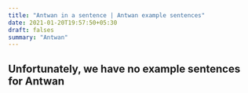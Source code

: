 ```yaml
---
title: "Antwan in a sentence | Antwan example sentences"
date: 2021-01-20T19:57:50+05:30
draft: falses
summary: "Antwan"
---
```

## Unfortunately, we have no example sentences for Antwan                 
